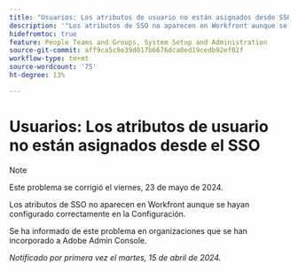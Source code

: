 ```yaml
---
title: "Usuarios: Los atributos de usuario no están asignados desde SSO"
description: '"Los atributos de SSO no aparecen en Workfront aunque se hayan configurado correctamente en la Configuración".'
hidefromtoc: true
feature: People Teams and Groups, System Setup and Administration
source-git-commit: aff9ca5c9e39d017b6676dca0ed19cedb92ef02f
workflow-type: tm+mt
source-wordcount: '75'
ht-degree: 13%

---
```



# Usuarios: Los atributos de usuario no están asignados desde el SSO

>[!NOTE]
>
>Este problema se corrigió el viernes, 23 de mayo de 2024.

Los atributos de SSO no aparecen en Workfront aunque se hayan configurado correctamente en la Configuración.

Se ha informado de este problema en organizaciones que se han incorporado a Adobe Admin Console.

_Notificado por primera vez el martes, 15 de abril de 2024._
